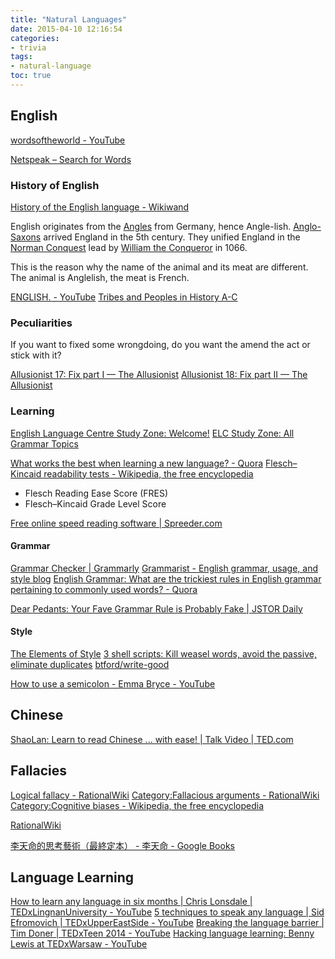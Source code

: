 ```yaml
---
title: "Natural Languages"
date: 2015-04-10 12:16:54
categories:
- trivia
tags:
- natural-language
toc: true
---
```


## English

[wordsoftheworld - YouTube](https://www.youtube.com/channel/UC-YO7JkqlrBsgMGiAlqQ7Tg)

[Netspeak – Search for Words](http://www.netspeak.org/#examples)

### History of English

[History of the English language - Wikiwand](http://www.wikiwand.com/en/History_of_the_English_language)

English originates from the [Angles](http://www.emersonkent.com/tribes_and_peoples/angles.htm) from Germany, hence Angle-lish. [Anglo-Saxons](https://www.wikiwand.com/en/Anglo-Saxons) arrived England in the 5th century. They unified England in the [Norman Conquest](https://www.wikiwand.com/en/Norman_conquest_of_England) lead by [William the Conqueror](https://www.wikiwand.com/en/William_the_Conqueror) in 1066.

This is the reason why the name of the animal and its meat are different. The animal is Anglelish, the meat is French.

[ENGLISH. - YouTube](https://www.youtube.com/watch?v=atI-JPGcF-k)
[Tribes and Peoples in History A-C](http://www.emersonkent.com/tribes_and_peoples_in_history.htm)

### Peculiarities

If you want to fixed some wrongdoing, do you want the amend the act or stick with it?

[Allusionist 17: Fix part I — The Allusionist](http://www.theallusionist.org/allusionist/fix-i)
[Allusionist 18: Fix part II — The Allusionist](http://www.theallusionist.org/allusionist/fix-ii)

### Learning

[English Language Centre Study Zone: Welcome!](http://web2.uvcs.uvic.ca/courses/elc/studyzone/)
[ELC Study Zone: All Grammar Topics](http://web2.uvcs.uvic.ca/courses/elc/studyzone/grammar.htm)

[What works the best when learning a new language? - Quora](http://www.quora.com/What-works-the-best-when-learning-a-new-language)
[Flesch–Kincaid readability tests - Wikipedia, the free encyclopedia](http://en.wikipedia.org/wiki/Flesch%E2%80%93Kincaid_readability_tests)
- Flesch Reading Ease Score (FRES)
- Flesch–Kincaid Grade Level Score

[Free online speed reading software | Spreeder.com](http://www.spreeder.com/app.php)

#### Grammar

[Grammar Checker | Grammarly](https://www.grammarly.com/)
[Grammarist - English grammar, usage, and style blog](http://grammarist.com/)
[English Grammar: What are the trickiest rules in English grammar pertaining to commonly used words? - Quora](http://www.quora.com/English-Grammar/What-are-the-trickiest-rules-in-English-grammar-pertaining-to-commonly-used-words/answer/Daniel-Mokrauer-Madden/comment/1941285)

[Dear Pedants: Your Fave Grammar Rule is Probably Fake | JSTOR Daily](http://daily.jstor.org/grammar-rule-is-probably-fake/)

#### Style

[The Elements of Style](http://www.crockford.com/wrrrld/style.html)
[3 shell scripts: Kill weasel words, avoid the passive, eliminate duplicates](http://matt.might.net/articles/shell-scripts-for-passive-voice-weasel-words-duplicates/)
[btford/write-good](https://github.com/btford/write-good)

[How to use a semicolon - Emma Bryce - YouTube](https://www.youtube.com/watch?v=th-zyfvwDdI)

## Chinese

[ShaoLan: Learn to read Chinese ... with ease! | Talk Video | TED.com](http://www.ted.com/talks/shaolan_learn_to_read_chinese_with_ease)

## Fallacies

[Logical fallacy - RationalWiki](http://rationalwiki.org/wiki/Logical_fallacy)
[Category:Fallacious arguments - RationalWiki](http://rationalwiki.org/wiki/Category:Fallacious_arguments)
[Category:Cognitive biases - Wikipedia, the free encyclopedia](https://en.wikipedia.org/wiki/Category:Cognitive_biases)

[RationalWiki](http://rationalwiki.org/wiki/Main_Page)

[李天命的思考藝術（最終定本） - 李天命 - Google Books](https://books.google.com.hk/books?id=DeutAAAAQBAJ)

## Language Learning

[How to learn any language in six months | Chris Lonsdale | TEDxLingnanUniversity - YouTube](https://www.youtube.com/watch?v=d0yGdNEWdn0)
[5 techniques to speak any language | Sid Efromovich | TEDxUpperEastSide - YouTube](https://www.youtube.com/watch?v=-WLHr1_EVtQ)
[Breaking the language barrier | Tim Doner | TEDxTeen 2014 - YouTube](https://www.youtube.com/watch?v=xNmf-G81Irs)
[Hacking language learning: Benny Lewis at TEDxWarsaw - YouTube](https://www.youtube.com/watch?v=0x2_kWRB8-A)
